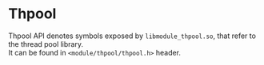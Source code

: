 # Thpool

Thpool API denotes symbols exposed by `libmodule_thpool.so`, that refer to the thread pool library.  
It can be found in `<module/thpool/thpool.h>` header.  
